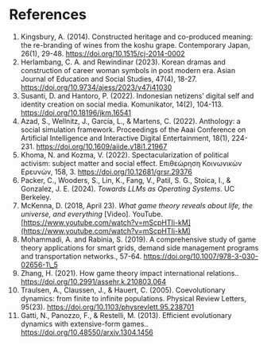 # References

1. Kingsbury, A. (2014). Constructed heritage and co-produced meaning: the re-branding of wines from the koshu grape. Contemporary Japan, 26(1), 29-48. https://doi.org/10.1515/cj-2014-0002
2. Herlambang, C. A. and Rewindinar (2023). Korean dramas and construction of career woman symbols in post modern era. Asian Journal of Education and Social Studies, 47(4), 18-27. https://doi.org/10.9734/ajess/2023/v47i41030
3. Susanti, D. and Hantoro, P. (2022). Indonesian netizens’ digital self and identity creation on social media. Komunikator, 14(2), 104-113. https://doi.org/10.18196/jkm.16541
4. Azad, S., Wellnitz, J., Garcı́a, L., & Martens, C. (2022). Anthology: a social simulation framework. Proceedings of the Aaai Conference on Artificial Intelligence and Interactive Digital Entertainment, 18(1), 224-231. https://doi.org/10.1609/aiide.v18i1.21967
5. Khoma, N. and Kozma, V. (2022). Spectacularization of political activism: subject matter and social effect. Επιθεώρηση Κοινωνικών Ερευνών, 158, 3. https://doi.org/10.12681/grsr.29376
6. Packer, C., Wooders, S., Lin, K., Fang, V., Patil, S. G., Stoica, I., & Gonzalez, J. E. (2024). _Towards LLMs as Operating Systems_. UC Berkeley.
7. McKenna, D. (2018, April 23). _What game theory reveals about life, the universe, and everything_ \[Video]. YouTube. [https://www.youtube.com/watch?v=mScpHTIi-kM](https://www.youtube.com/watch?v=mScpHTIi-kM)
8. Mohammadi, A. and Rabinia, S. (2019). A comprehensive study of game theory applications for smart grids, demand side management programs and transportation networks., 57-64. https://doi.org/10.1007/978-3-030-02656-1\_5
9. Zhang, H. (2021). How game theory impact international relations.. https://doi.org/10.2991/assehr.k.210803.064
10. Traulsen, A., Claussen, J., & Hauert, C. (2005). Coevolutionary dynamics: from finite to infinite populations. Physical Review Letters, 95(23). https://doi.org/10.1103/physrevlett.95.238701
11. Gatti, N., Panozzo, F., & Restelli, M. (2013). Efficient evolutionary dynamics with extensive-form games.. https://doi.org/10.48550/arxiv.1304.1456





